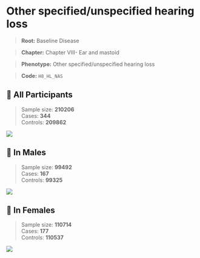 # Other specified/unspecified hearing loss

> **Root:** Baseline Disease  

> **Chapter:** Chapter VIII- Ear and mastoid  

> **Phenotype:** Other specified/unspecified hearing loss  

> **Code:** `H8_HL_NAS`

## 🧪 All Participants  
> Sample size: **210206**  
> Cases: **344**  
> Controls: **209862**
<img src="/Disease/Figures/ALL/Baseline/H8_HL_NAS.png"/>
<CsvTable src="/Disease_Data/ALL/Baseline/LG_H8_HL_NAS.csv" label="🔍 View full results" />

## 👨 In Males  
> Sample size: **99492**  
> Cases: **167**  
> Controls: **99325**
<img src="/Disease/Figures/Male/Baseline/H8_HL_NAS.png"/>
<CsvTable src="/Disease_Data/Male/Baseline/LG_H8_HL_NAS.csv" label="🔍 View full results" />

## 👩 In Females  
> Sample size: **110714**  
> Cases: **177**  
> Controls: **110537**
<img src="/Disease/Figures/Female/Baseline/H8_HL_NAS.png"/>
<CsvTable src="/Disease_Data/Female/Baseline/LG_H8_HL_NAS.csv" label="🔍 View full results" />
